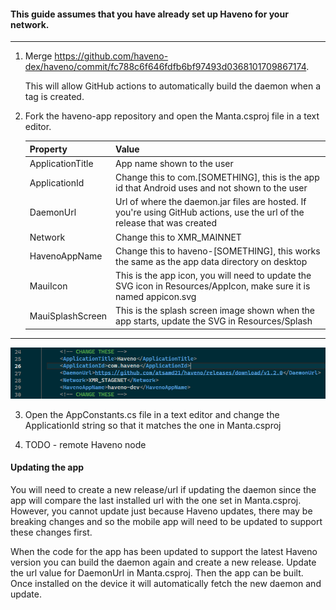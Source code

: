 ﻿#### This guide assumes that you have already set up Haveno for your network.
***********************************************

1.  Merge https://github.com/haveno-dex/haveno/commit/fc788c6f646fdfb6bf97493d0368101709867174.

    This will allow GitHub actions to automatically build the daemon when a tag is created. 

2. Fork the haveno-app repository and open the Manta.csproj file in a text editor.

    | Property              | Value                                 
    |-----------------------|---------------------------------------
    | ApplicationTitle      | App name shown to the user
    | ApplicationId         | Change this to com.[SOMETHING], this is the app id that Android uses and not shown to the user
    | DaemonUrl             | Url of where the daemon.jar files are hosted. If you're using GitHub actions, use the url of the release that was created
    | Network               | Change this to XMR_MAINNET
    | HavenoAppName         | Change this to haveno-[SOMETHING], this works the same as the app data directory on desktop
    | MauiIcon              | This is the app icon, you will need to update the SVG icon in Resources/AppIcon, make sure it is named appicon.svg
    | MauiSplashScreen      | This is the splash screen image shown when the app starts, update the SVG in Resources/Splash

***********************************************

![alt text](https://github.com/atsamd21/Haveno-app/blob/master/AppImages/CHANGETHESE1.png "Change these 1")

3. Open the AppConstants.cs file in a text editor and change the ApplicationId string so that it matches the one in Manta.csproj

4. TODO - remote Haveno node

#### Updating the app

You will need to create a new release/url if updating the daemon since the app will compare the last installed url with the one set in Manta.csproj. However, you cannot update just because Haveno updates, there may be breaking changes and so the mobile app will need to be updated to support these changes first.

When the code for the app has been updated to support the latest Haveno version you can build the daemon again and create a new release. Update the url value for DaemonUrl in Manta.csproj. Then the app can be built. Once installed on the device it will automatically fetch the new daemon and update.